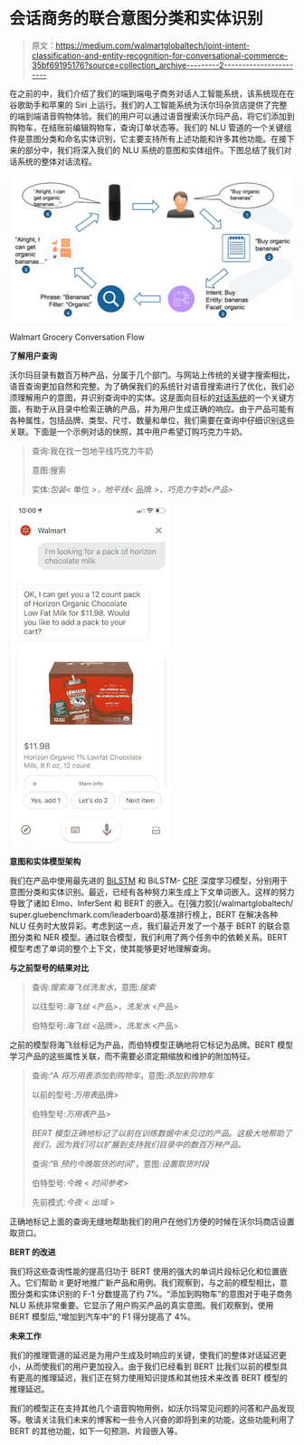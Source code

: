# 会话商务的联合意图分类和实体识别

> 原文：<https://medium.com/walmartglobaltech/joint-intent-classification-and-entity-recognition-for-conversational-commerce-35bf69195176?source=collection_archive---------2----------------------->

在之前的中，我们介绍了我们的端到端电子商务对话人工智能系统，该系统现在在谷歌助手和苹果的 Siri 上运行。我们的人工智能系统为沃尔玛杂货店提供了完整的端到端语音购物体验。我们的用户可以通过语音搜索沃尔玛产品，将它们添加到购物车，在结账前编辑购物车，查询订单状态等。我们的 NLU 管道的一个关键组件是意图分类和命名实体识别，它主要支持所有上述功能和许多其他功能。在接下来的部分中，我们将深入我们的 NLU 系统的意图和实体组件。下图总结了我们对话系统的整体对话流程。

![](img/d69f7f76d42edd13cd11eaa61fb49053.png)

Walmart Grocery Conversation Flow

**了解用户查询**

沃尔玛目录有数百万种产品，分属于几个部门。与网站上传统的关键字搜索相比，语音查询更加自然和完整。为了确保我们的系统针对语音搜索进行了优化，我们必须理解用户的意图，并识别查询中的实体。这是面向目标的[对话系统](https://www.slideshare.net/QiHe2/aaai-2019-tutorial-endtoend-goaloriented-question-answering-systems)的一个关键方面，有助于从目录中检索正确的产品，并为用户生成正确的响应。由于产品可能有各种属性，包括品牌、类型、尺寸、数量和单位，我们需要在查询中仔细识别这些关联。下面是一个示例对话的快照，其中用户希望订购巧克力牛奶。

> 查询:我在找一包地平线巧克力牛奶
> 
> 意图:搜索
> 
> 实体:*包装<* 单位 *>，地平线<* 品牌 *>，巧克力牛奶<产品>*

![](img/6761c5f1739ae09df2032c936d7549be.png)

**意图和实体模型架构**

我们在产品中使用最先进的 [BiLSTM](https://en.wikipedia.org/wiki/Bidirectional_recurrent_neural_networks) 和 BiLSTM- [CRF](https://en.wikipedia.org/wiki/Conditional_random_field) 深度学习模型，分别用于意图分类和实体识别。最近，已经有各种努力来生成上下文单词嵌入。这样的努力导致了诸如 Elmo、InferSent 和 BERT 的嵌入。在[强力胶](/walmartglobaltech/ super.gluebenchmark.com/leaderboard)基准排行榜上，BERT 在解决各种 NLU 任务时大放异彩。考虑到这一点，我们最近开发了一个基于 BERT 的联合意图分类和 NER 模型。通过联合模型，我们利用了两个任务中的依赖关系。BERT 模型考虑了单词的整个上下文，使其能够更好地理解查询。

**与之前型号的结果对比**

> 查询:*搜索海飞丝洗发水*，意图:*搜索*
> 
> 以往型号:*海飞丝* <产品>，*洗发水* <产品>
> 
> 伯特型号:*海飞丝* <品牌>，*洗发水* <产品>

之前的模型将海飞丝标记为产品，而伯特模型正确地将它标记为品牌。BERT 模型学习产品的这些属性关联，而不需要必须定期缩放和维护的附加特征。

> 查询:“A *将万用表添加到购物车*，意图:*添加到购物车*
> 
> 以前的型号:*万用表*品牌>
> 
> 伯特型号:*万用表*产品>
> 
> *BERT 模型正确地标记了以前在训练数据中未见过的产品。这极大地帮助了我们，因为我们可以扩展到支持我们目录中的数百万种产品。*
> 
> 查询:“B *预约今晚取货的时间*”，意图:*设置取货时段*
> 
> 伯特型号:*今晚* < *时间参考>*
> 
> 先前模式:*今夜* < *出域* >

正确地标记上面的查询无缝地帮助我们的用户在他们方便的时候在沃尔玛商店设置取货口。

**BERT 的改进**

我们将这些查询性能的提高归功于 BERT 使用的强大的单词片段标记化和位置嵌入。它们帮助 it 更好地推广新产品和用例。我们观察到，与之前的模型相比，意图分类和实体识别的 F-1 分数提高了约 7%。“添加到购物车”的意图对于电子商务 NLU 系统非常重要。它显示了用户购买产品的真实意图。我们观察到，使用 BERT 模型后,“增加到汽车中”的 F1 得分提高了 4%。

**未来工作**

我们的推理管道的延迟是为用户生成及时响应的关键，使我们的整体对话延迟更小，从而使我们的用户更加投入。由于我们已经看到 BERT 比我们以前的模型具有更高的推理延迟，我们正在努力使用知识提炼和其他技术来改善 BERT 模型的推理延迟。

我们的模型正在支持其他几个语音购物用例，如沃尔玛常见问题的问答和产品发现等。敬请关注我们未来的博客和一些令人兴奋的即将到来的功能，这些功能利用了 BERT 的其他功能，如下一句预测、片段嵌入等。